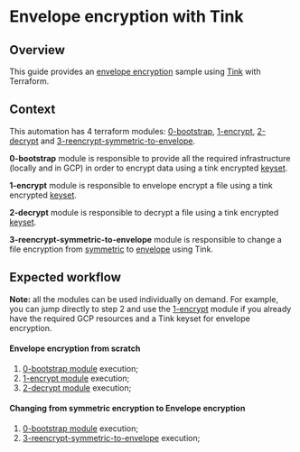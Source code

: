 # Envelope encryption with Tink

## Overview

This guide provides an [envelope encryption](https://cloud.google.com/kms/docs/envelope-encryption) sample using [Tink](https://developers.google.com/tink) with Terraform.


## Context

This automation has 4 terraform modules: [0-bootstrap](./0-bootstrap/README.md), [1-encrypt](./1-encrypt/README.md), [2-decrypt](./2-decrypt/README.md) and [3-reencrypt-symmetric-to-envelope](./3-reencrypt-symmetric-to-envelope/README.md).

**0-bootstrap** module is responsible to provide all the required infrastructure (locally and in GCP) in order to encrypt data using a tink encrypted [keyset](https://developers.google.com/tink/design/keysets).

**1-encrypt** module is responsible to envelope encrypt a file using a tink encrypted [keyset](https://developers.google.com/tink/design/keysets).

**2-decrypt** module is responsible to decrypt a file using a tink encrypted [keyset](https://developers.google.com/tink/design/keysets).

**3-reencrypt-symmetric-to-envelope** module is responsible to change a file encryption from [symmetric](https://cloud.google.com/kms/docs/encrypt-decrypt) to [envelope](https://cloud.google.com/kms/docs/client-side-encryption#envelope_encryption_with_tink) using Tink.

## Expected workflow

**Note:** all the modules can be used individually on demand. For example, you can jump directly to step 2 and use the [1-encrypt](./1-encrypt/README.md) module if you already have the required GCP resources and a Tink keyset for envelope encryption.

#### Envelope encryption from scratch
1. [0-bootstrap module](./consumer/0-bootstrap/README.md) execution;
2. [1-encrypt module](./1-encrypt/README.md) execution;
2. [2-decrypt module](./2-decrypt/README.md) execution;

#### Changing from symmetric encryption to Envelope encryption
1. [0-bootstrap module](./consumer/0-bootstrap/README.md) execution;
2. [3-reencrypt-symmetric-to-envelope](./3-reencrypt-symmetric-to-envelope/README.md) execution;
